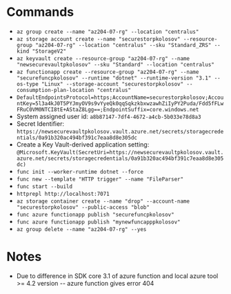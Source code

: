 # Commands

- `az group create --name "az204-07-rg" --location "centralus"`
- `az storage account create --name "securestorpkolosov" --resource-group "az204-07-rg" --location "centralus" --sku "Standard_ZRS" --kind "StorageV2"`
- `az keyvault create --resource-group "az204-07-rg" --name "newsecurevaultpkolosov" --sku "Standard" --location "centralus"`
- `az functionapp create --resource-group "az204-07-rg" --name "securefuncpkolosov" --runtime "dotnet" --runtime-version "3.1" --os-type "Linux" --storage-account "securestorpkolosov" --consumption-plan-location "centralus"`
- `DefaultEndpointsProtocol=https;AccountName=securestorpkolosov;AccountKey=5l3a4kJ0T5PYJmyOV9s9vYyeQk0qqSqkzkbxwzawhZiIyPY2Puda/Fdd5fFLwFRuC0VM0NTCI8tE+AStaZ8Lgg==;EndpointSuffix=core.windows.net`
- System assigned user id: `a8b87147-7df4-4672-a4cb-5b033e78d8a3`
- Secret Identifier: `https://newsecurevaultpkolosov.vault.azure.net/secrets/storagecredentials/0a91b320ac494bf391c7eaa8d8e305dc`
- Create a Key Vault-derived application setting: `@Microsoft.KeyVault(SecretUri=https://newsecurevaultpkolosov.vault.azure.net/secrets/storagecredentials/0a91b320ac494bf391c7eaa8d8e305dc)`
- `func init --worker-runtime dotnet --force`
- `func new --template "HTTP trigger" --name "FileParser"`
- `func start --build`
- `httprepl http://localhost:7071`
- `az storage container create --name "drop" --account-name "securestorpkolosov" --public-access "blob"`
- `func azure functionapp publish "securefuncpkolosov"`
- `func azure functionapp publish "mynewfuncapppkolosov"`
- `az group delete --name "az204-07-rg" --yes`

# Notes

- Due to difference in SDK core 3.1 of azure function and local azure tool >= 4.2 version -- azure function gives error 404